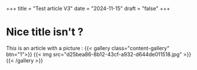 +++
title = "Test article V3"
date = "2024-11-15"
draft = "false"
+++


# Nice title isn't ?
This is an article with a picture : 
{{< gallery class="content-gallery" btn="1">}}
{{< img src="d25bea86-8b12-43cf-a932-d644de011518.jpg" >}}
{{< /gallery >}}

